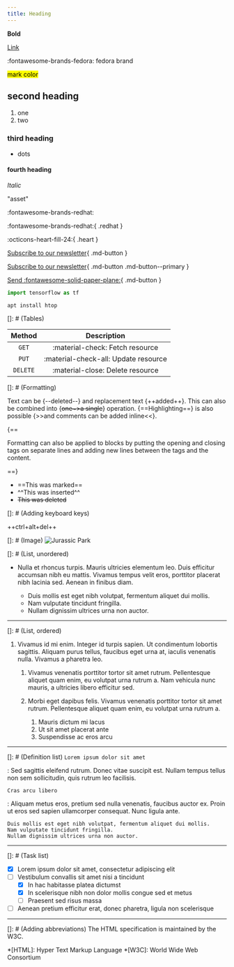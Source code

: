 ```yaml
---
title: Heading
---
```


**Bold** 

[Link](https://github.com/orgs/privacyguides/people) 


:fontawesome-brands-fedora: fedora brand

<mark> mark color</mark>

## second heading

1. one
2. two


### third heading

* dots
#### fourth heading

*Italic*

"asset"


:fontawesome-brands-redhat:

:fontawesome-brands-redhat:{ .redhat }

:octicons-heart-fill-24:{ .heart }

[Subscribe to our newsletter](#){ .md-button }

[Subscribe to our newsletter](#){ .md-button .md-button--primary }

[Send :fontawesome-solid-paper-plane:](#){ .md-button }


```py 
import tensorflow as tf
```

```mysql
apt install htop
```

[]: # (Tables)

| Method      | Description                          |
| :---------: | :----------------------------------: |
| `GET`       | :material-check:     Fetch resource  |
| `PUT`       | :material-check-all: Update resource |
| `DELETE`    | :material-close:     Delete resource |

[]: # (Formatting)

Text can be {--deleted--} and replacement text {++added++}. This can also be
combined into {~~one~>a single~~} operation. {==Highlighting==} is also
possible {>>and comments can be added inline<<}.

{==

Formatting can also be applied to blocks by putting the opening and closing
tags on separate lines and adding new lines between the tags and the content.

==}

- ==This was marked==
- ^^This was inserted^^
- ~~This was deleted~~


[]: # (Adding keyboard keys)

++ctrl+alt+del++


[]: # (Image)
![Jurassic Park](https://preview.redd.it/nw5dvr5w85131.jpg?width=960&crop=smart&auto=webp&s=bfe6b035cfdb034b76be5a1cdf70850970683da3)



[]: # (List, unordered)
- Nulla et rhoncus turpis. Mauris ultricies elementum leo. Duis efficitur
  accumsan nibh eu mattis. Vivamus tempus velit eros, porttitor placerat nibh
  lacinia sed. Aenean in finibus diam.

    * Duis mollis est eget nibh volutpat, fermentum aliquet dui mollis.
    * Nam vulputate tincidunt fringilla.
    * Nullam dignissim ultrices urna non auctor.

-------------------------------

[]: # (List, ordered)
1.  Vivamus id mi enim. Integer id turpis sapien. Ut condimentum lobortis
    sagittis. Aliquam purus tellus, faucibus eget urna at, iaculis venenatis
    nulla. Vivamus a pharetra leo.

    1.  Vivamus venenatis porttitor tortor sit amet rutrum. Pellentesque aliquet
        quam enim, eu volutpat urna rutrum a. Nam vehicula nunc mauris, a
        ultricies libero efficitur sed.

    2.  Morbi eget dapibus felis. Vivamus venenatis porttitor tortor sit amet
        rutrum. Pellentesque aliquet quam enim, eu volutpat urna rutrum a.

        1.  Mauris dictum mi lacus
        2.  Ut sit amet placerat ante
        3.  Suspendisse ac eros arcu

----------------------------------

[]: # (Definition list)
`Lorem ipsum dolor sit amet`

:   Sed sagittis eleifend rutrum. Donec vitae suscipit est. Nullam tempus
    tellus non sem sollicitudin, quis rutrum leo facilisis.

`Cras arcu libero`

:   Aliquam metus eros, pretium sed nulla venenatis, faucibus auctor ex. Proin
    ut eros sed sapien ullamcorper consequat. Nunc ligula ante.

    Duis mollis est eget nibh volutpat, fermentum aliquet dui mollis.
    Nam vulputate tincidunt fringilla.
    Nullam dignissim ultrices urna non auctor.

---------------------------------
[]: # (Task list)
- [x] Lorem ipsum dolor sit amet, consectetur adipiscing elit
- [ ] Vestibulum convallis sit amet nisi a tincidunt
    * [x] In hac habitasse platea dictumst
    * [x] In scelerisque nibh non dolor mollis congue sed et metus
    * [ ] Praesent sed risus massa
- [ ] Aenean pretium efficitur erat, donec pharetra, ligula non scelerisque

--------------

[]: # (Adding abbreviations)
The HTML specification is maintained by the W3C.

*[HTML]: Hyper Text Markup Language
*[W3C]: World Wide Web Consortium

